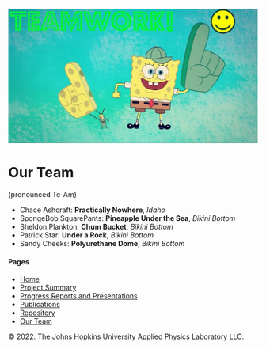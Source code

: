 [//]: # (Copyright 2022, !!!Put name here, see repo code examples!!!)
[//]: # (All rights reserved.)
[//]: # (Distributed under the terms of the BSD 3-Clause License.)

![img.png](images/te_am.png)

# Our Team 

(pronounced Te-Am)

- Chace Ashcraft: __Practically Nowhere__, *Idaho*
- SpongeBob SquarePants: **Pineapple Under the Sea**, _Bikini Bottom_
- Sheldon Plankton: **Chum Bucket**, _Bikini Bottom_ 
- Patrick Star: **Under a Rock**, _Bikini Bottom_
- Sandy Cheeks: **Polyurethane Dome**, _Bikini Bottom_



#### Pages

- [Home](index.md)
- [Project Summary](project_summary.md)
- [Progress Reports and Presentations](prog_and_pres.md)
- [Publications](publications.md)
- [Repository](https://github.com/ChaceAshcraft/my_test_wiki_repo/tree/gh-pages)
- [Our Team](team.md)


©️ 2022. The Johns Hopkins University Applied Physics Laboratory LLC.
